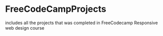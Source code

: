 # FreeCodeCampProjects
includes all the projects that was completed in FreeCodecamp Responsive web design course
